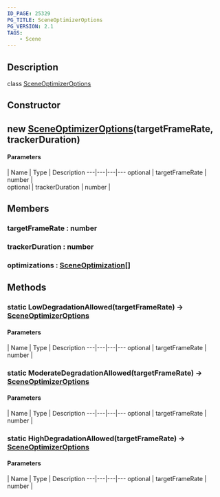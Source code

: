 ```yaml
---
ID_PAGE: 25329
PG_TITLE: SceneOptimizerOptions
PG_VERSION: 2.1
TAGS:
    - Scene
---
```

## Description

class [SceneOptimizerOptions](/classes/2.3/SceneOptimizerOptions)



## Constructor

##  new [SceneOptimizerOptions](/classes/2.3/SceneOptimizerOptions)(targetFrameRate, trackerDuration)



#### Parameters
 | Name | Type | Description
---|---|---|---
optional | targetFrameRate | number |   
optional | trackerDuration | number |   
## Members

### targetFrameRate : number



### trackerDuration : number



### optimizations : [SceneOptimization](/classes/2.3/SceneOptimization)[]



## Methods

### static  LowDegradationAllowed(targetFrameRate) &rarr; [SceneOptimizerOptions](/classes/2.3/SceneOptimizerOptions)



#### Parameters
 | Name | Type | Description
---|---|---|---
optional | targetFrameRate | number |   

### static  ModerateDegradationAllowed(targetFrameRate) &rarr; [SceneOptimizerOptions](/classes/2.3/SceneOptimizerOptions)



#### Parameters
 | Name | Type | Description
---|---|---|---
optional | targetFrameRate | number |   

### static  HighDegradationAllowed(targetFrameRate) &rarr; [SceneOptimizerOptions](/classes/2.3/SceneOptimizerOptions)



#### Parameters
 | Name | Type | Description
---|---|---|---
optional | targetFrameRate | number |   

